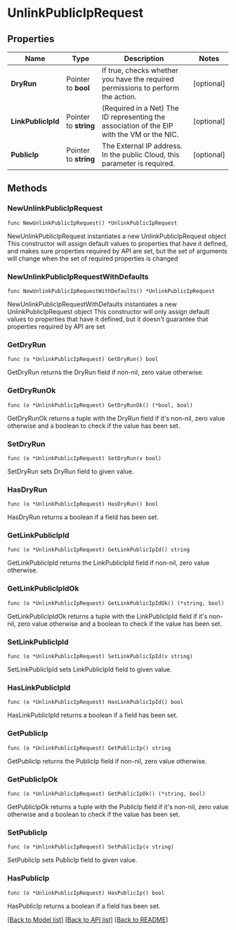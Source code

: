 # UnlinkPublicIpRequest

## Properties

Name | Type | Description | Notes
------------ | ------------- | ------------- | -------------
**DryRun** | Pointer to **bool** | If true, checks whether you have the required permissions to perform the action. | [optional] 
**LinkPublicIpId** | Pointer to **string** | (Required in a Net) The ID representing the association of the EIP with the VM or the NIC. | [optional] 
**PublicIp** | Pointer to **string** | The External IP address. In the public Cloud, this parameter is required. | [optional] 

## Methods

### NewUnlinkPublicIpRequest

`func NewUnlinkPublicIpRequest() *UnlinkPublicIpRequest`

NewUnlinkPublicIpRequest instantiates a new UnlinkPublicIpRequest object
This constructor will assign default values to properties that have it defined,
and makes sure properties required by API are set, but the set of arguments
will change when the set of required properties is changed

### NewUnlinkPublicIpRequestWithDefaults

`func NewUnlinkPublicIpRequestWithDefaults() *UnlinkPublicIpRequest`

NewUnlinkPublicIpRequestWithDefaults instantiates a new UnlinkPublicIpRequest object
This constructor will only assign default values to properties that have it defined,
but it doesn't guarantee that properties required by API are set

### GetDryRun

`func (o *UnlinkPublicIpRequest) GetDryRun() bool`

GetDryRun returns the DryRun field if non-nil, zero value otherwise.

### GetDryRunOk

`func (o *UnlinkPublicIpRequest) GetDryRunOk() (*bool, bool)`

GetDryRunOk returns a tuple with the DryRun field if it's non-nil, zero value otherwise
and a boolean to check if the value has been set.

### SetDryRun

`func (o *UnlinkPublicIpRequest) SetDryRun(v bool)`

SetDryRun sets DryRun field to given value.

### HasDryRun

`func (o *UnlinkPublicIpRequest) HasDryRun() bool`

HasDryRun returns a boolean if a field has been set.

### GetLinkPublicIpId

`func (o *UnlinkPublicIpRequest) GetLinkPublicIpId() string`

GetLinkPublicIpId returns the LinkPublicIpId field if non-nil, zero value otherwise.

### GetLinkPublicIpIdOk

`func (o *UnlinkPublicIpRequest) GetLinkPublicIpIdOk() (*string, bool)`

GetLinkPublicIpIdOk returns a tuple with the LinkPublicIpId field if it's non-nil, zero value otherwise
and a boolean to check if the value has been set.

### SetLinkPublicIpId

`func (o *UnlinkPublicIpRequest) SetLinkPublicIpId(v string)`

SetLinkPublicIpId sets LinkPublicIpId field to given value.

### HasLinkPublicIpId

`func (o *UnlinkPublicIpRequest) HasLinkPublicIpId() bool`

HasLinkPublicIpId returns a boolean if a field has been set.

### GetPublicIp

`func (o *UnlinkPublicIpRequest) GetPublicIp() string`

GetPublicIp returns the PublicIp field if non-nil, zero value otherwise.

### GetPublicIpOk

`func (o *UnlinkPublicIpRequest) GetPublicIpOk() (*string, bool)`

GetPublicIpOk returns a tuple with the PublicIp field if it's non-nil, zero value otherwise
and a boolean to check if the value has been set.

### SetPublicIp

`func (o *UnlinkPublicIpRequest) SetPublicIp(v string)`

SetPublicIp sets PublicIp field to given value.

### HasPublicIp

`func (o *UnlinkPublicIpRequest) HasPublicIp() bool`

HasPublicIp returns a boolean if a field has been set.


[[Back to Model list]](../README.md#documentation-for-models) [[Back to API list]](../README.md#documentation-for-api-endpoints) [[Back to README]](../README.md)


